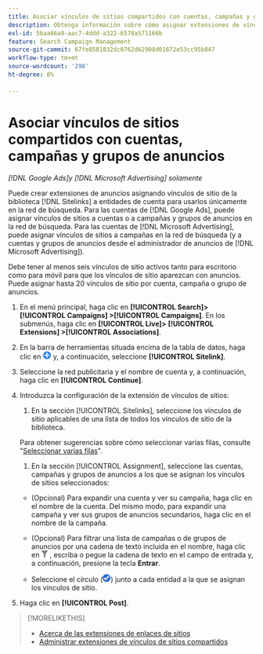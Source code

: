 ```yaml
---
title: Asociar vínculos de sitios compartidos con cuentas, campañas y grupos de anuncios
description: Obtenga información sobre cómo asignar extensiones de vínculos de sitios compartidos a cuentas, campañas y grupos de anuncios.
exl-id: 5baa66a9-aac7-4ddd-a322-6578a571166b
feature: Search Campaign Management
source-git-commit: 67fe8581832dc0762d62908d01672e53cc95b847
workflow-type: tm+mt
source-wordcount: '298'
ht-degree: 0%

---
```


# Asociar vínculos de sitios compartidos con cuentas, campañas y grupos de anuncios

*[!DNL Google Ads]y [!DNL Microsoft Advertising] solamente*

Puede crear extensiones de anuncios asignando vínculos de sitio de la biblioteca [!DNL Sitelinks] a entidades de cuenta para usarlos únicamente en la red de búsqueda. Para las cuentas de [!DNL Google Ads], puede asignar vínculos de sitios a cuentas o a campañas y grupos de anuncios en la red de búsqueda. Para las cuentas de [!DNL Microsoft Advertising], puede asignar vínculos de sitios a campañas en la red de búsqueda (y a cuentas y grupos de anuncios desde el administrador de anuncios de [!DNL Microsoft Advertising]).

Debe tener al menos seis vínculos de sitio activos tanto para escritorio como para móvil para que los vínculos de sitio aparezcan con anuncios. Puede asignar hasta 20 vínculos de sitio por cuenta, campaña o grupo de anuncios.

1. En el menú principal, haga clic en **[!UICONTROL Search]> [!UICONTROL Campaigns] >[!UICONTROL Campaigns]**. En los submenús, haga clic en **[!UICONTROL Live]> [!UICONTROL Extensions] >[!UICONTROL Associations]**.

1. En la barra de herramientas situada encima de la tabla de datos, haga clic en ![Crear](/help/search-social-commerce/assets/add.png "Crear") y, a continuación, seleccione **[!UICONTROL Sitelink]**.

1. Seleccione la red publicitaria y el nombre de cuenta y, a continuación, haga clic en **[!UICONTROL Continue]**.

1. Introduzca la configuración de la extensión de vínculos de sitios:

   1. En la sección [!UICONTROL Sitelinks], seleccione los vínculos de sitio aplicables de una lista de todos los vínculos de sitio de la biblioteca.

   Para obtener sugerencias sobre cómo seleccionar varias filas, consulte &quot;[Seleccionar varias filas](/help/search-social-commerce/common-tasks/navigation-editing-selection/multiple-rows-select.md)&quot;.

   1. En la sección [!UICONTROL Assignment], seleccione las cuentas, campañas y grupos de anuncios a los que se asignan los vínculos de sitios seleccionados:

   * (Opcional) Para expandir una cuenta y ver su campaña, haga clic en el nombre de la cuenta. Del mismo modo, para expandir una campaña y ver sus grupos de anuncios secundarios, haga clic en el nombre de la campaña.

   * (Opcional) Para filtrar una lista de campañas o de grupos de anuncios por una cadena de texto incluida en el nombre, haga clic en ![Filtrar](/help/search-social-commerce/assets/filter.png "Filtrar") , escriba o pegue la cadena de texto en el campo de entrada y, a continuación, presione la tecla **Entrar**.

   * Seleccione el círculo (![Select](/help/search-social-commerce/assets/include.png "Select")) junto a cada entidad a la que se asignan los vínculos de sitio.

1. Haga clic en **[!UICONTROL Post]**.

>[!MORELIKETHIS]
>
>* [Acerca de las extensiones de enlaces de sitios](sitelink-extension-about.md)
>* [Administrar extensiones de vínculos de sitios compartidos](sitelink-extension-manage.md)
